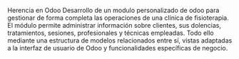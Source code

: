 Herencia en Odoo
Desarrollo de un modulo personalizado de odoo para gestionar de forma completa las operaciones de una clínica de fisioterapia.
El módulo permite administrar información sobre clientes, sus dolencias, tratamientos, sesiones, profesionales y técnicas empleadas. 
Todo ello mediante una estructura de modelos relacionados entre sí, vistas adaptadas a la interfaz de usuario de Odoo y funcionalidades específicas de negocio.
